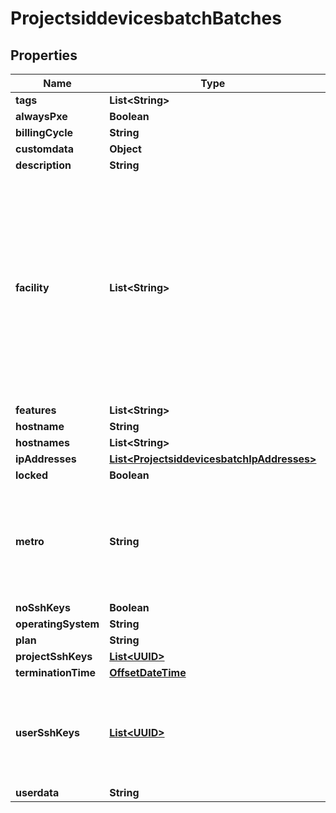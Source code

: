 
# ProjectsiddevicesbatchBatches

## Properties
Name | Type | Description | Notes
------------ | ------------- | ------------- | -------------
**tags** | **List&lt;String&gt;** |  |  [optional]
**alwaysPxe** | **Boolean** |  |  [optional]
**billingCycle** | **String** |  |  [optional]
**customdata** | **Object** |  |  [optional]
**description** | **String** |  |  [optional]
**facility** | **List&lt;String&gt;** | Array of facility codes the batch can use for provisioning. This param also takes a string if you want the batch to be fulfilled in only one facility. Cannot be set if the metro is already set. |  [optional]
**features** | **List&lt;String&gt;** |  |  [optional]
**hostname** | **String** |  |  [optional]
**hostnames** | **List&lt;String&gt;** |  |  [optional]
**ipAddresses** | [**List&lt;ProjectsiddevicesbatchIpAddresses&gt;**](ProjectsiddevicesbatchIpAddresses.md) |  |  [optional]
**locked** | **Boolean** |  |  [optional]
**metro** | **String** | The metro ID or code the batch can use for provisioning. Cannot be set if the facility is already set. |  [optional]
**noSshKeys** | **Boolean** |  |  [optional]
**operatingSystem** | **String** |  |  [optional]
**plan** | **String** |  |  [optional]
**projectSshKeys** | [**List&lt;UUID&gt;**](UUID.md) |  |  [optional]
**terminationTime** | [**OffsetDateTime**](OffsetDateTime.md) |  |  [optional]
**userSshKeys** | [**List&lt;UUID&gt;**](UUID.md) | The UUIDs of users whose SSH keys should be included on the provisioned device. |  [optional]
**userdata** | **String** |  |  [optional]



